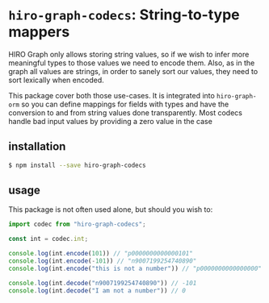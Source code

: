 # `hiro-graph-codecs`: String-to-type mappers

HIRO Graph only allows storing string values, so if we wish to infer more meaningful types to those values we need to encode them. Also, as in the graph all values are strings, in order to sanely sort our values, they need to sort lexically when encoded.

This package cover both those use-cases. It is integrated into `hiro-graph-orm` so you can define mappings for fields with types and have the conversion to and from string values done transparently. Most codecs handle bad input values by providing a zero value in the case

## installation

```bash
$ npm install --save hiro-graph-codecs
```

## usage

This package is not often used alone, but should you wish to:

```javascript
import codec from "hiro-graph-codecs";

const int = codec.int;

console.log(int.encode(101)) // "p0000000000000101"
console.log(int.encode(-101)) // "n9007199254740890"
console.log(int.encode("this is not a number")) // "p0000000000000000"

console.log(int.decode("n9007199254740890")) // -101
console.log(int.decode("I am not a number")) // 0
```
